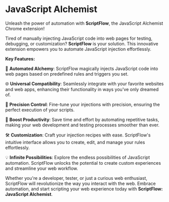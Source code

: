 # JavaScript Alchemist

Unleash the power of automation with **ScriptFlow**, the JavaScript Alchemist Chrome extension!

Tired of manually injecting JavaScript code into web pages for testing, debugging, or customization? **ScriptFlow** is your solution. This innovative extension empowers you to automate JavaScript injection effortlessly.

**Key Features:**

🔮 **Automated Alchemy**: ScriptFlow magically injects JavaScript code into web pages based on predefined rules and triggers you set.

🌐 **Universal Compatibility**: Seamlessly integrate with your favorite websites and web apps, enhancing their functionality in ways you've only dreamed of.

🎯 **Precision Control**: Fine-tune your injections with precision, ensuring the perfect execution of your scripts.

🚀 **Boost Productivity**: Save time and effort by automating repetitive tasks, making your web development and testing processes smoother than ever.

🛠️ **Customization**: Craft your injection recipes with ease. ScriptFlow's intuitive interface allows you to create, edit, and manage your rules effortlessly.

💡 **Infinite Possibilities**: Explore the endless possibilities of JavaScript automation. ScriptFlow unlocks the potential to create custom experiences and streamline your web workflow.

Whether you're a developer, tester, or just a curious web enthusiast, ScriptFlow will revolutionize the way you interact with the web. Embrace automation, and start scripting your web experience today with **ScriptFlow: JavaScript Alchemist**.

